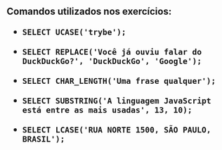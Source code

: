 <h2>Comandos utilizados nos exercícios:</p>

  * `SELECT UCASE('trybe');`


  * `SELECT REPLACE('Você já ouviu falar do DuckDuckGo?', 'DuckDuckGo', 'Google');`


  * `SELECT CHAR_LENGTH('Uma frase qualquer');`

  
  * `SELECT SUBSTRING('A linguagem JavaScript está entre as mais usadas', 13, 10);`


  * `SELECT LCASE('RUA NORTE 1500, SÃO PAULO, BRASIL');`